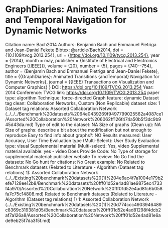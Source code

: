 # GraphDiaries: Animated Transitions and Temporal Navigation for Dynamic Networks

Citation name: Bach2014
Authors: Benjamin Bach and Emmanuel Pietriga and Jean-Daniel Fekete
Bibtex: @article{Bach2014,
doi = {10.1109/tvcg.2013.254},
url = {https://doi.org/10.1109/tvcg.2013.254},
year = {2014},
month = may,
publisher = {Institute of Electrical and Electronics Engineers ({IEEE})},
volume = {20},
number = {5},
pages = {740--754},
author = {Benjamin Bach and Emmanuel Pietriga and Jean-Daniel Fekete},
title = {{GraphDiaries}: Animated Transitions {andTemporal} Navigation for Dynamic Networks},
journal = {{IEEE} Transactions on Visualization and Computer Graphics}
}
DOI: https://doi.org/10.1109/TVCG.2013.254
Year: 2014
Conference: TVCG
link: https://doi.org/10.1109/TVCG.2013.254
paper type: algorithm
Technique: force-directed
Graph feature: dynamic
Dataset tag clean: Collaboration Networks, Custom (Non Replicable)
dataset size: 1
Dataset tag relations: Assorted Collaboration Network (../../../Benchmark%20datasets%2064e0439269f9497799025562a4087ce1/Assorted%20Collaboration%20Network%206062ff126f474a50b5f3dc9b945d43da.md)
Type of edit to the dataset: NA
Size of graphs (Clean up): NA
Size of graphs: describe a bit about the modification but not enough to reproduce
Easy to find info about graphs?: NO
Results measured: User Accuracy, User Time
Evaluation type (Multi-Select): User Study
Evaluation type: visual
Supplemental material (Multi-select): Yes, video
Supplemental material available: yes - video
Does Provide Code: No
Type of storage for supplemental material: publisher website
To review: No
Go find the datasets: No
Go hunt for citations: No
Great example: No
Related to Benchmark datasets (Related to Literature - Algorithm (Dataset tag relations) 1): Assorted Collaboration Network (../../Existing%20benchmark%20datasets%20(1)%204e6ac4f7a1004e179b2efe7128ee12b8/Benchmark%20datasets%20fff01d52e4ad81ae9875ec4733f4a970/Assorted%20Collaboration%20Network%20fff01d52e4ad81c6b058fa7c75c14808.md)
Related to Benchmark datasets (Related to Literature - Algorithm (Dataset tag relations) 1) 1: Assorted Collaboration Network (../../Existing%20benchmark%20datasets%20(1)%20d774ccc4903946489c8369c319381d05/Benchmark%20datasets%20fff01d52e4ad81298f4dcb2af7a126a8/Assorted%20Collaboration%20Network%20fff01d52e4ad81e6ade9eb25f7da3f5f.md)